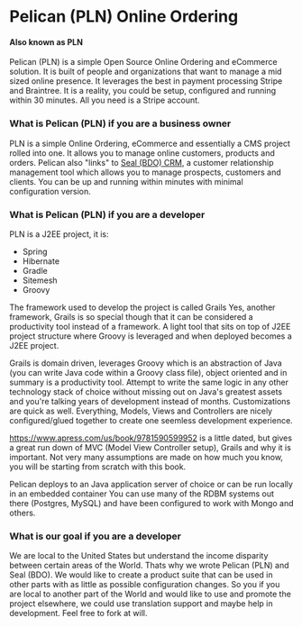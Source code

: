 # Pelican (PLN) Online Ordering

#### Also known as PLN

Pelican (PLN) is a simple Open Source Online Ordering and eCommerce solution. It is built of people and organizations that want to manage a mid sized online presence. It leverages the best in payment processing Stripe and Braintree. It is a reality, you could be setup, configured and running within 30 minutes. All you need is a Stripe account.


### What is Pelican (PLN) if you are a business owner

PLN is a simple Online Ordering, eCommerce and essentially a CMS project rolled into one. It allows you to manage online customers, products and orders. Pelican also "links" to [Seal (BDO) CRM](https://github.com/mcroteau/seal), a customer relationship management tool which allows you to manage prospects, customers and clients. You can be up and running within minutes with minimal configuration version.


### What is Pelican (PLN) if you are a developer

PLN is a J2EE project, it is:

* Spring
* Hibernate
* Gradle
* Sitemesh
* Groovy


The framework used to develop the project is called Grails Yes, another framework, Grails is so special though that it can be considered a productivity tool instead of a framework. A light tool that sits on top of J2EE project structure where Groovy is leveraged and when deployed becomes a J2EE project.

Grails is domain driven, leverages Groovy which is an abstraction of Java (you can write Java code within a Groovy class file), object oriented and in summary is a productivity tool. Attempt to write the same logic in any other technology stack of choice without missing out on Java's greatest assets and you're talking years of development instead of months. Customizations are quick as well. Everything, Models, Views and Controllers are nicely configured/glued together to create one seemless development experience.

https://www.apress.com/us/book/9781590599952 is a little dated, but gives a great run down of MVC (Model View Controller setup), Grails and why it is important. Not very many assumptions are made on how much you know, you will be starting from scratch with this book.

Pelican deploys to an Java application server of choice or can be run locally in an embedded container
You can use many of the RDBM systems out there (Postgres, MySQL) and have been configured to work with Mongo and others.


### What is our goal if you are a developer

We are local to the United States but understand the income disparity between certain areas of the World. Thats why we wrote Pelican (PLN) and Seal (BDO). We would like to create a product suite that can be used in other parts with as little as possible configuration changes. So you if you are local to another part of the World and would like to use and promote the project elsewhere, we could use translation support and maybe help in development. Feel free to fork at will.

